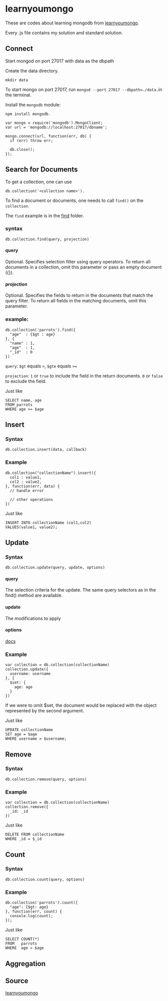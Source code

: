 # learnyoumongo

These are codes about learning mongodb from [learnyoumongo](https://github.com/evanlucas/learnyoumongo).

Every .js file contains my solution and standard solution.

## Connect

Start mongod on port 27017 with data as the dbpath

Create the data directory.

`mkdir data`

To start mongo on port 27017, run `mongod --port 27017 --dbpath=./data.`in the terminal.

Install the `mongodb` module:

`npm install mongodb.`

```
var mongo = require('mongodb').MongoClient;
var url = 'mongodb://localhost:27017/dbname';

mongo.connect(url, function(err, db) {
  if (err) throw err;

  db.close();
});
```


## Search for Documents

To get a collection, one can use 

`db.collection('<collection name>').`


To find a document or documents, one needs to call `find()` on the `collection`.

The `find` example is in the <a href="./find/">find</a> folder.

### syntax

`db.collection.find(query, projection)`

#### query

Optional. Specifies selection filter using query operators. To return all documents in a collection, omit this parameter or pass an empty document ({}).
  
#### projection

Optional. Specifies the fields to return in the documents that match the query filter. To return all fields in the matching documents, omit this parameter.

### example:

```
db.collection('parrots').find({
  "age"  : {$gt : age}
}, {
  "name" : 1,
  "age"  : 1,
  "_id"  : 0
})
```

`query`:
`$gt` equals `>`, `$gte` equals `>=`

`projection`:
`1` or `true` to include the field in the return documents.
`0` or `false` to exclude the field.

Just like

```
SELECT name, age 
FROM parrots 
WHERE age >= $age
```

## Insert

### Syntax

```
db.collection.insert(data, callback)
```

### Example

```
db.collection("collectionName").insert({ 
  col1 : value1,
  col2 : value2,
}, function(err, data) {
  // handle error

  // other operations
})
```

Just like

```
INSERT INTO collectionName (col1,col2) 
VALUES(value1, value2);
```

## Update

### Syntax

`db.collection.update(query, update, options)`

#### query

The selection criteria for the update. The same query selectors as in the find() method are available.

#### update

The modifications to apply

#### options

[docs](https://docs.mongodb.com/manual/reference/method/db.collection.update/#db-collection-update)

### Example

```
var collection = db.collection(collectionName)
collection.update({
  username: username
}, {
  $set: {
    age: age
  }
})
```

If we were to omit $set, the document would be replaced with the object represented by the second argument.

Just like

```
UPDATE collectionName
SET age = $age
WHERE username = $username;
```

## Remove

### Syntax

`db.collection.remove(query, options)`

### Example

```
var collection = db.collection(collectionName)
collection.remove({
  _id: _id
})
```

Just like

```
DELETE FROM collectionName
WHERE _id = $_id
```

## Count

### Syntax

```
db.collection.count(query, options)
```

### Example

```
db.collection('parrots').count({
  "age": {$gt: age}
}, function(err, count) {
  console.log(count);
});
```

Just like

```
SELECT COUNT(*)
FROM   parrots
WHERE  age > $age
```

## Aggregation



Source
---
 [learnyoumongo](https://github.com/evanlucas/learnyoumongo)
